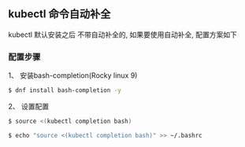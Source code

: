 ## kubectl 命令自动补全

kubectl 默认安装之后 不带自动补全的, 如果要使用自动补全, 配置方案如下

### 配置步骤

1、 安装bash-completion(Rocky linux 9)

```bash
$ dnf install bash-completion -y
```

2、 设置配置

```bash
$ source <(kubectl completion bash)

$ echo "source <(kubectl completion bash)" >> ~/.bashrc
```


